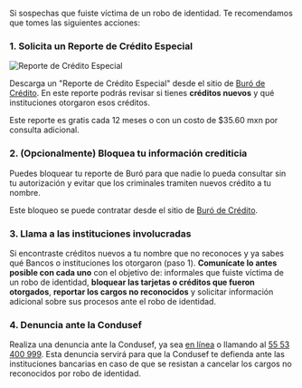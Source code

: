 Si sospechas que fuiste víctima de un robo de identidad. Te recomendamos que tomes las siguientes acciones:

### 1. Solicita un Reporte de Crédito Especial

![Reporte de Crédito Especial](https://storage.googleapis.com/zenfi-assets/app/help/reporte-credito-especial.jpg)

Descarga un "Reporte de Crédito Especial" desde el sitio de [Buró de Crédito](https://www.burodecredito.com.mx/bloqueo-info.html). En este reporte podrás revisar si tienes **créditos nuevos** y qué instituciones otorgaron esos créditos.

Este reporte es gratis cada 12 meses o con un costo de $35.60 mxn por consulta adicional.

### 2. (Opcionalmente) Bloquea tu información crediticia

Puedes bloquear tu reporte de Buró para que nadie lo pueda consultar sin tu autorización y evitar que los criminales tramiten nuevos crédito a tu nombre.

Este bloqueo se puede contratar desde el sitio de [Buró de Crédito](https://www.burodecredito.com.mx/bloqueo-info.html).

### 3. Llama a las instituciones involucradas

Si encontraste créditos nuevos a tu nombre que no reconoces y ya sabes qué Bancos o instituciones los otorgaron (paso 1). **Comunícate lo antes posible con cada uno** con el objetivo de: informales que fuiste víctima de un robo de identidad, **bloquear las tarjetas o créditos que fueron otorgados**, **reportar los cargos no reconocidos** y solicitar información adicional sobre sus procesos ante el robo de identidad.

### 4. Denuncia ante la Condusef

Realiza una denuncia ante la Condusef, ya sea [en línea](https://phpapps.condusef.gob.mx/ventanillaDigital/index.php) o llamando al [55 53 400 999](tel:5553400999). Esta denuncia servirá para que la Condusef te defienda ante las instituciones bancarias en caso de que se resistan a cancelar los cargos no reconocidos por robo de identidad.
